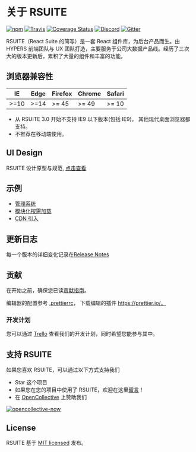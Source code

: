 # 关于 RSUITE

[![npm][npm-svg]][npm-home] [![Travis][travis-svg]][travis-home] [![Coverage Status][coverage-svg]][travis-home] [![Discord][discord-svg]][discord-invite] [![Gitter][gitter-svg]][gitter]

RSUITE（React Suite 的简写）是一套 React 组件库，为后台产品而生。由 HYPERS 前端团队与 UX 团队打造，主要服务于公司大数据产品线。经历了三次大的版本更新后，累积了大量的组件和丰富的功能。


## 浏览器兼容性

| IE   | Edge | Firefox | Chrome | Safari |
| ---- | ---- | ------- | ------ | ------ |
| >=10 | >=14 | >= 45   | >= 49  | >= 10  |

- 从 RSUITE 3.0 开始不支持 IE9 以下版本(包括 IE9)， 其他现代桌面浏览器都支持。
- 不推荐在移动端使用。

## UI Design

RSUITE 设计原型与规范, [点击查看][rsuite-design]


## 示例

- [管理系统][demo-admin]
- [模块化按需加载][demo-modular-import]
- [CDN 引入][demo-cdn]

## 更新日志

每一个版本的详细变化记录在[Release Notes][release-notes]

## 贡献

在开始之前，确保您已读[贡献指南][contributing]。

编辑器的配置参考 [.prettierrc][prettierrc]， 下载编辑的插件 https://prettier.io/。

### 开发计划

您可以通过 [Trello](https://trello.com/b/nsaUoK7S/rsuite) 查看我们的开发计划，同时希望您能参与其中。

## 支持 RSUITE

如果您喜欢 RSUITE，可以通过以下方式支持我们

- Star 这个项目
- 如果您在您的项目中使用了 RSUITE，欢迎在这里[留言][issues-11]！
- 在 [OpenCollective](https://opencollective.com/rsuite#) 上赞助我们

[![opencollective-now][opencollective-svg]][opencollective-home]


## License

RSUITE 基于 [MIT licensed][LICENSE] 发布。

[readm-cn]:https://github.com/rsuite/rsuite/blob/master/README_zh.md
[npm-svg]:https://badge.fury.io/js/rsuite.svg
[npm-home]:https://www.npmjs.com/package/rsuite
[travis-svg]:https://travis-ci.org/rsuite/rsuite.svg?branch=master
[travis-home]:https://travis-ci.org/rsuite/rsuite
[coverage-svg]:https://coveralls.io/repos/github/rsuite/rsuite/badge.svg?branch=master
[coverage-home]:https://coveralls.io/github/rsuite/rsuite?branch=master
[discord-svg]:https://img.shields.io/badge/Discord-Join%20chat%20%E2%86%92-738bd7.svg
[discord-invite]:https://discord.gg/R8mnjwh
[rsuite-design]:https://rsuitejs.com/design/index.html
[live-preview-on-codesandbox]:https://codesandbox.io/s/mo7jxvr9x9?from-embed
[rsuite-doc-guide]:https://rsuitejs.com/guide/introduction
[rsuite-doc-guide-themes]:https://rsuitejs.com/guide/themes
[rsuite-doc-guide-intl]:https://rsuitejs.com/guide/intl
[rsuite-components-overview]:https://rsuitejs.com/components/overview
[release-notes]:https://github.com/rsuite/rsuite/releases
[contributing]:https://github.com/rsuite/rsuite/blob/master/CONTRIBUTING.md
[prettierrc]:https://github.com/rsuite/rsuite/wiki/.prettierrc
[issues-11]:https://github.com/rsuite/rsuite/issues/11
[opencollective-svg]:https://opencollective.com/rsuite/tiers/backer.svg?avatarHeight=36
[opencollective-home]:https://opencollective.com/rsuite
[LICENSE]:https://github.com/rsuite/rsuite/blob/master/LICENSE
[gitter]:https://gitter.im/rsuite/rsuite?utm_source=badge&utm_medium=badge&utm_campaign=pr-badge
[gitter-svg]:https://badges.gitter.im/rsuite/rsuite.svg
[demo-admin]:https://github.com/rsuite/rsuite-management-system
[demo-modular-import]:https://github.com/rsuite/examples/tree/modular/modular-import
[demo-cdn]:https://github.com/rsuite/examples/tree/master/cdn

